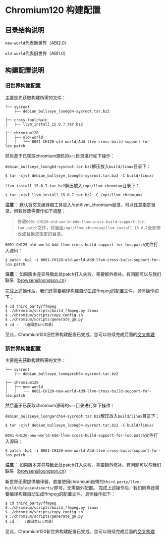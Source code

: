 # Chromium120 构建配置

## 目录结构说明

`new-world`代表新世界（ABI2.0）

`old-world`代表旧世界（ABI1.0）

## 构建配置说明

### 旧世界构建配置

主要是先获取构建所需的文件：

```
└── sysroot
    ├── debian_bullseye_loong64-sysroot.tar.bz2

├── cross-toolchain
│   ├── llvm_install_15.0.7.tar.bz2

├── chromium120
│   ├── old-world
│   │   └── 0001-CH120-old-world-Add-llvm-cross-build-support-for-loo.patch
```

然后基于已获取chromium源码的`src`目录进行如下操作：

`debian_bullseye_loong64-sysroot.tar.bz2`解压放入`build/linux`目录下：

```shell
$ tar -xjvf debian_bullseye_loong64-sysroot.tar.bz2 -C build/linux/
```

`llvm_install_15.0.7.tar.bz2`解压放入`/opt/llvm_chromium`目录下：

```shell
$ tar -xjvf llvm_install_15.0.7.tar.bz2 -C /opt/llvm_chromium/
```

**注意：** 默认将交叉编译器工具放入/opt/llvm_chromium目录，可以任意指定目录，但若修改需要作如下调整：

> 修改`0001-CH120-old-world-Add-llvm-cross-build-support-for-loo.patch`文件，将里面`/opt/llvm_chromium/llvm_install_15.0.7`全部修改成替换您指定的目录。

`0001-CH120-old-world-Add-llvm-cross-build-support-for-loo.patch`文件打入源码：

```shell
$ patch -Np1 -i 0001-CH120-old-world-Add-llvm-cross-build-support-for-loo.patch 
```

**注意：** 如果版本差异导致此处patch打入失败，需要额外修补。有问题可以与我们联系（browser@loongson.cn）

完成上述操作后，我们还需要编译构建自动生成ffmpeg的配置文件，具体操作如下：

```shell
$ cd third_party/ffmpeg
$ ./chromium/scripts/build_ffmpeg.py linux
$ ./chromium/scripts/copy_config.sh
$ ./chromium/scripts/generate_gn.py
$ cd -  （返回至src目录）
```

至此，Chromium120旧世界构建配置已完成，您可以继续完成后面的[交叉构建](../#三构建配置)

### 新世界构建配置

主要是先获取构建所需的文件：

```
└── sysroot
    ├── debian_bullseye_loongarch64-sysroot.tar.bz2

├── chromium120
│   ├── new-world
│   │   └── 0001-CH120-new-world-Add-llvm-cross-build-support-for-loo.patch
```

然后基于已获取chromium源码的`src`目录进行如下操作：

`debian_bullseye_loongarch64-sysroot.tar.bz2`解压放入`build/linux`目录下：

```shell
$ tar -xjvf debian_bullseye_loong64-sysroot.tar.bz2 -C build/linux/
```

`0001-CH120-new-world-Add-llvm-cross-build-support-for-loo.patch`文件打入源码：

```shell
$ patch -Np1 -i 0001-CH120-new-world-Add-llvm-cross-build-support-for-loo.patch 
```

**注意：** 如果版本差异导致此处patch打入失败，需要额外修补。有问题可以与我们联系（browser@loongson.cn）

新世界无需提供编译器，直接使用chromium自带的`third_party/llvm-build/Release+Asserts/`即可，无需额外配置。
完成上述操作后，我们同样还需要编译构建自动生成ffmpeg的配置文件，具体操作如下：

```shell
$ cd third_party/ffmpeg
$ ./chromium/scripts/build_ffmpeg.py linux
$ ./chromium/scripts/copy_config.sh
$ ./chromium/scripts/generate_gn.py
$ cd -  （返回至src目录）
```

至此，Chromium120新世界构建配置已完成，您可以继续完成后面的[交叉构建](../#三构建配置)
